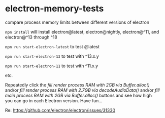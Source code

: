 # electron-memory-tests
compare process memory limits between different versions of electron

`npm install` will install electron@latest, electron@nightly, electron@^11, and electron@^13 through ^18

`npm run start-electron-latest` to test @latest

`npm run start-electron-13` to test with ^13.x.y

`npm run start-electron-11` to test with ^11.x.y

etc.

Repeatedly click the *fill render process RAM with 2GB via Buffer.alloc()* and/or *fill render process RAM with 2.7GB via decodeAudioData()* and/or *fill main process RAM with 2GB via Buffer.alloc()* buttons and see how high you can go in each Electron version. Have fun...

Re: https://github.com/electron/electron/issues/31330
